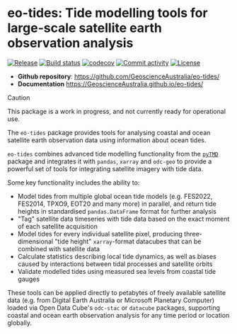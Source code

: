 # eo-tides: Tide modelling tools for large-scale satellite earth observation analysis

[![Release](https://img.shields.io/github/v/release/GeoscienceAustralia/eo-tides)](https://pypi.org/project/eo-tides/)
[![Build status](https://img.shields.io/github/actions/workflow/status/GeoscienceAustralia/eo-tides/main.yml?branch=main)](https://github.com/GeoscienceAustralia/eo-tides/actions/workflows/main.yml?query=branch%3Amain)
[![codecov](https://codecov.io/gh/GeoscienceAustralia/eo-tides/branch/main/graph/badge.svg)](https://codecov.io/gh/GeoscienceAustralia/eo-tides)
[![Commit activity](https://img.shields.io/github/commit-activity/m/GeoscienceAustralia/eo-tides)](https://img.shields.io/github/commit-activity/m/GeoscienceAustralia/eo-tides)
[![License](https://img.shields.io/github/license/GeoscienceAustralia/eo-tides)](https://img.shields.io/github/license/GeoscienceAustralia/eo-tides)

- **Github repository**: <https://github.com/GeoscienceAustralia/eo-tides/>
- **Documentation** <https://GeoscienceAustralia.github.io/eo-tides/>

> [!CAUTION]
> This package is a work in progress, and not currently ready for operational use.

The `eo-tides` package provides tools for analysing coastal and ocean satellite earth observation data using information about ocean tides.

`eo-tides` combines advanced tide modelling functionality from the [`pyTMD`](https://pytmd.readthedocs.io/en/latest/) package and integrates it with `pandas`, `xarray` and `odc-geo` to provide a powerful set of tools for integrating satellite imagery with tide data.

Some key functionality includes the ability to:

- Model tides from multiple global ocean tide models (e.g. FES2022, FES2014, TPXO9, EOT20 and many more) in parallel, and return tide heights in standardised `pandas.DataFrame` format for further analysis
- "Tag" satellite data timeseries with tide data based on the exact moment of each satellite acquisition
- Model tides for every individual satellite pixel, producing three-dimensional "tide height" `xarray`-format datacubes that can be combined with satellite data
- Calculate statistics describing local tide dynamics, as well as biases caused by interactions between tidal processes and satellite orbits
- Validate modelled tides using measured sea levels from coastal tide gauges

These tools can be applied directly to petabytes of freely available satellite data (e.g. from Digital Earth Australia or Microsoft Planetary Computer) loaded via Open Data Cube's `odc-stac` or `datacube` packages, supporting coastal and ocean earth observation analysis for any time period or location globally.
